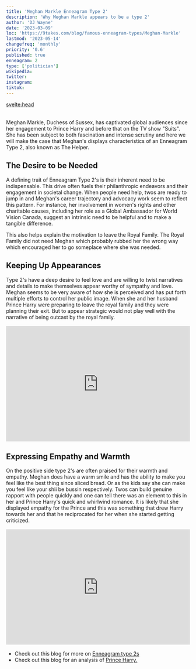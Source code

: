 ```yaml
---
title: 'Meghan Markle Enneagram Type 2'
description: 'Why Meghan Markle appears to be a type 2'
author: 'DJ Wayne'
date: '2023-03-09'
loc: 'https://9takes.com/blog/famous-enneagram-types/Meghan-Markle'
lastmod: '2023-05-14'
changefreq: 'monthly'
priority: '0.6'
published: true
enneagram: 2
type: ['politician']
wikipedia:
twitter: 
instagram:
tiktok:
---
```


<svelte:head>

  <meta property="og:image" content="https://9takes.com/types/2s/Meghan-Markle.webp" />
  <link rel="canonical" href="https://9takes.com/blog/famous-enneagram-types/Meghan-Markle">
</svelte:head>
<script>
	import  PopCard  from "../../../lib/components/atoms/PopCard.svelte";
</script>
<div
	style="display: flex;
    justify-content: center;
    margin: 1rem 0;
	"
>
	<PopCard
		image={`/types/2s/${'Meghan-Markle'}.webp`}
		showIcon={false}
		text="Meghan Markle"
		subtext=""
	/>
</div>

Meghan Markle, Duchess of Sussex, has captivated global audiences since her engagement to Prince Harry and before that on the TV show "Suits". She has been subject to both fascination and intense scrutiny and here we will make the case that Meghan's displays characteristics of an Enneagram Type 2, also known as The Helper.

## The Desire to be Needed

A defining trait of Enneagram Type 2's is their inherent need to be indispensable. This drive often fuels their philanthropic endeavors and their engagement in societal change. When people need help, twos are ready to jump in and Meghan's career trajectory and advocacy work seem to reflect this pattern. For instance, her involvement in women's rights and other charitable causes, including her role as a Global Ambassador for World Vision Canada, suggest an intrinsic need to be helpful and to make a tangible difference.

This also helps explain the motivation to leave the Royal Family. The Royal Family did not need Meghan which probably rubbed her the wrong way which encouraged her to go someplace where she was needed.

## Keeping Up Appearances

Type 2's have a deep desire to feel love and are willing to twist narratives and details to make themselves appear worthy of sympathy and love. Meghan seems to be very aware of how she is perceived and has put forth multiple efforts to control her public image. When she and her husband Prince Harry were preparing to leave the royal family and they were planning their exit. But to appear strategic would not play well with the narrative of being outcast by the royal family.

<div
	style="display: flex;
    justify-content: center;
    margin: 1rem 0;
	"
>
<iframe width="560" height="315" src="https://www.youtube.com/embed/GVc-Cai-rYs?clip=Ugkxp9SeQd0c9RRykVUkOj9_Xc9dprHWscii&amp;clipt=EMD4Hhi5gSE" title="YouTube video player" frameborder="0" allow="accelerometer; autoplay; clipboard-write; encrypted-media; gyroscope; picture-in-picture; web-share" allowfullscreen></iframe>

</div>

## Expressing Empathy and Warmth

On the positive side type 2's are often praised for their warmth and empathy. Meghan does have a warm smile and has the ability to make you feel like the best thing since sliced bread. Or as the kids say she can make you feel like your shii be bussin respectively. Twos can build genuine rapport with people quickly and one can tell there was an element to this in her and Prince Harry's quick and whirlwind romance. It is likely that she displayed empathy for the Prince and this was something that drew Harry towards her and that he reciprocated for her when she started getting criticized.

<div
	style="display: flex;
    justify-content: center;
    margin: 1rem 0;
	"
>
<iframe width="560" height="315" src="https://www.youtube.com/embed/Lb_yl4rOEVw" title="YouTube video player" frameborder="0" allow="accelerometer; autoplay; clipboard-write; encrypted-media; gyroscope; picture-in-picture; web-share" allowfullscreen></iframe>
</div>

- Check out this blog for more on <a href="/blog/enneagram/enneagram-type-2">Enneagram type 2s</a>
- Check out this blog for an analysis of <a href="/blog/famous-enneagram-types/Prince-Harry">Prince Harry.</a>

<div>
<script type="application/ld+json">{
  "@context": "https://schema.org",
  "@type": "Article",
  "mainEntityOfPage": {
    "@type": "WebPage",
    "@id": "https://9takes.com/blog/famous-enneagram-types/Nancy-Pelosi"
  },
  "headline": "Nancy Pelosi: An Enneagram Type 3 Achiever",
  "image": {
    "@type": "ImageObject",
    "url": "https://9takes.com/types/3s/Nancy-Pelosi.webp",
    "height": 800,
    "width": 1200
  },
  "datePublished": "2023-03-10",
  "dateModified": "2023-03-10",
  "author": {
    "@type": "Person",
    "name": "DJ Wayne"
  },
  "publisher": {
    "@type": "Organization",
    "name": "9takes",
    "logo": {
      "@type": "ImageObject",
      "url": "https://9takes.com/darkRubix.png",
      "width": 600,
      "height": 60
    }
  },
  "mentions": {
    "type": "Person",
    "name": "Nancy Pelosi",
    "sameAs": [
      "https://en.wikipedia.org/wiki/Nancy_Pelosi",
      "https://pelosi.house.gov/",
      "https://twitter.com/SpeakerPelosi"
    ]
  },
  "description": "Explore Nancy Pelosi's character traits and political career through the lens of the Enneagram Type 3, as we delve into her accomplishments, work ethic, image consciousness, and political flexibility, shedding light on the qualities that have made her a groundbreaking political figure.",
  "articleBody": "Nancy Pelosi, an influential and pioneering political figure, has made a significant impact on the American political landscape as the first female Speaker of the House of Representatives. Pelosi's political career, combined with her commitment to her family, demonstrates a remarkable capacity to balance various aspects of her life. In this analysis, we will explore the potential correlation between Pelosi's personality traits and the Enneagram Type 3 – the Achiever – by examining her accomplishments, work ethic, image consciousness and political flexibility."
}
</script>
</div>
